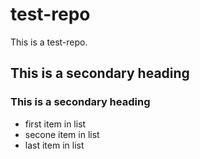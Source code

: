 # test-repo
This is a test-repo.
## This is a secondary heading
### This is a secondary heading
* first item in list
* secone item in list
* last item in list
